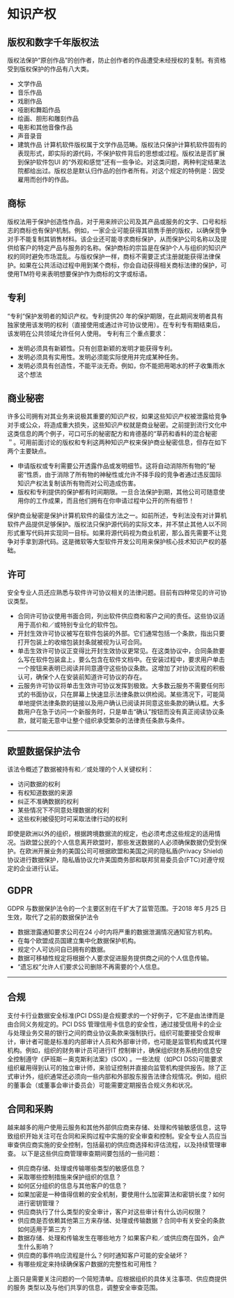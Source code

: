 # 知识产权

## 版权和数字千年版权法
版权法保护“原创作品”的创作者，防止创作者的作品遭受未经授权的复制。有资格受到版权保护的作品有八大类。
- 文学作品
- 音乐作品
- 戏剧作品
- 哑剧和舞蹈作品
- 绘画、胆形和雕刻作品
- 电影和其他音像作品
- 声音录音
- 建筑作品
计算机软件版权属于文学作品范畴。版权法只保护计算机软件固有的表现形式，即实际的源代码，不保护软件背后的思想或过程。版权法是否扩展到保护软件包UI 的“外观和感觉”还有一些争论。对这类问题，两种判定结果法院都给出过。版权总是默认归作品的创作者所有。对这个规定的特例是：因受雇用而创作的作品。

## 商标
版权法用于保护创造性作品，对于用来辨识公司及其产品或服务的文字、口号和标志的商标也有保护机制。例如，一家企业可能获得其销售手册的版权，以确保竞争对手不能复制其销售材料。该企业还可能寻求商标保护，从而保护公司名称以及提供给客户的特定产品与服务的名称。保护商标的宗旨是在保护个人与组织的知识产权的同时避免市场混乱。与版权保护一样，商标不需要正式注册就能获得法律保护。如果在公共活动过程中用到某个商标，你会自动获得相关商标法律的保护，可使用TM符号来表明想要保护作为商标的文字或标语。

## 专利
“专利“保护发明者的知识产权。专利提供20 年的保护期限，在此期间发明者具有独家使用该发明的权利（直接使用或通过许可协议使用）。在专利专有期结束后，该发明在公共领域允许任何人使用。
专利有三个重点要求：
- 发明必须具有新颖性。只有创意新颖的发明才能获得专利。
- 发明必须具有实用性。发明必须能实际使用并完成某种任务。
- 发明必须具有创造性，不能平淡无奇。例如，你不能把用喝水的杯子收集雨水这个想法

## 商业秘密
许多公司拥有对其业务来说极其重要的知识产权，如果这些知识产权被泄露给竞争对手或公众，将造成重大损失，这些知识产权就是商业秘密。之前提到流行文化中这类信息的两个例子，可口可乐的秘密配方和肯德基的“草药和香料的混合秘密＂。可用前面讨论的版权和专利这两种知识产权来保护商业秘密信息，但存在如下两个主要缺点。
- 申请版权或专利需要公开透露作品或发明细节。这将自动消除所有物的“秘密“性质，由于消除了所有物的神秘性或允许不择手段的竞争者通过违反国际知识产权法复制该所有物而对公司造成伤害。
- 版权和专利提供的保护都有时间期限。一旦合法保护到期，其他公司可随意使用你的工作成果，而且他们拥有在你申请过程中公开的所有细节！

保护商业秘密是保护计算机软件的最佳方法之一。如前所述，专利法没有对计算机软件产品提供足够保护。版权法只保护源代码的实际文本，并不禁止其他人以不同形式重写代码并实现同一目标。如果将源代码视为商业机密，那么首先需要不让竞争对手拿到源代码。这是微软等大型软件开发公司用来保护核心技术知识产权的基础。

## 许可
安全专业人员还应熟悉与软件许可协议相关的法律问题。目前有四种常见的许可协议类型。
- 合同许可协议使用书面合同，列出软件供应商和客户之间的责任。这些协议适用于高价和／或特别专业化的软件包。
- 开封生效许可协议被写在软件包装的外部。它们通常包括一个条款，指出只要打开包装上的收缩包装封条就被视为认可合同。
- 单击生效许可协议正变得比开封生效协议更常见。在这类协议中，合同条款要么写在软件包装盒上，要么包含在软件文档中。在安装过程中，要求用户单击一个按钮来表明已阅读并同意遵守这些协议条款。这增加了对协议流程的积极认可，确保个人在安装前知道许可协议的存在。
- 云服务许可协议将单击生效许可协议发挥到极致。大多数云服务不需要任何形式的书面协议，只在屏幕上快速显示法律条款以供检阅。某些清况下，可能简单地提供法律条款的链接以及用户确认已阅读并同意这些条款的确认框。大多数用户在急于访问一个新服务时，只是单击“确认”按钮而没有真正阅读协议条款，就可能无意中让整个组织承受繁杂的法律责任条款与条件。
---

## 欧盟数据保护法令
该法令概述了数据被持有和／或处理的个人关键权利：
- 访问数据的权利
- 有权知道数据的来源
- 纠正不准确数据的权利
- 某些情况下不同意处理数据的权利
- 这些权利被侵犯时可采取法律行动的权利

即使是欧洲以外的组织，根据跨境数据流的规定，也必须考虑这些规定的适用情况。当欧盟公民的个人信息离开欧盟时，那些发送数据的人必须确保数据仍受到保护。在欧洲开展业务的美国公司可根据欧盟和美国之间的隐私盾(Privacy Shield)协议进行数据保护，隐私盾协议允许美国商务部和联邦贸易委员会(FTC)对遵守规定的企业进行认证。

## GDPR
GDPR 与数据保护法令的一个主要区别在千扩大了监管范围。于2018 年5 月25 日生效，取代了之前的数据保护法令
- 数据泄露通知要求公司在24 小时内将严重的数据泄漏情况通知官方机构。
- 在每个欧盟成员国建立集中化数据保护机构。
- 规定个人可访问自已拥有的数据。
- 数据可移植性规定将根据个人要求促进服务提供商之间的个人信息传输。
- “遗忘权”允许人们要求公司删除不再需要的个人信息。
---

## 合规
支付卡行业数据安全标准(PCI DSS)是合规要求的一个好例子，它不是由法律而是由合同义务规定的。PCI DSS 管理信用卡信息的安全性，通过接受信用卡的企业与处理业务交易的银行之间的商业协议条款来强制执行。组织可能要接受合规审计，审计者可能是标准的内部审计人员和外部审计师，也可能是监管机构或其代理机构。例如，组织的财务审计员可进行IT 控制审计，确保组织财务系统的信息安全控制遵守《萨班斯－奥克斯利法案》(SOX) 。一些法规（如PCI DSS)可能要求组织雇用得到认可的独立审计师，来验证控制并直接向监管机构提供报告。除了正式审计外，组织通常还必须向一些内部和外部股东报告法律合规情况。例如，组织的董事会（或董事会审计委员会）可能需要定期报告合规义务和状况。

## 合同和采购
越来越多的用户使用云服务和其他外部供应商来存储、处理和传输敏感信息，这导致组织开始关注可在合同和采购过程中实施的安全审查和控制。安全专业人员应当审查供应商实施的安全控制，包括最初的供应商选择和评估流程，以及持续管理审查。
以下是这些供应商管理审查期间要包括的一些问题：
- 供应商存储、处理或传输哪些类型的敏感信息？
- 采取哪些控制措施来保护组织的信息？
- 如何区分组织的信息与其他客户的信息？
- 如果加密是一种值得信赖的安全机制，要使用什么加密算法和密钥长度？如何进行密钥管理？
- 供应商执行了什么类型的安全审计，客户对这些审计有什么访问权限？
- 供应商是否依赖其他第三方来存储、处理或传输数据？合同中有关安全的条款如何适用于第三方？
- 数据存储、处理和传输发生在哪些地方？如果客户和／或供应商在国外，会产生什么影响？
- 供应商的事件响应流程是什么？何时通知客户可能的安全破坏？
- 有哪些规定来持续确保客户数据的完整性和可用性？

上面只是需要关注问题的一个简短清单。应根据组织的具体关注事项、供应商提供的服务
类型以及与他们共享的信息，调整安全审查范围。